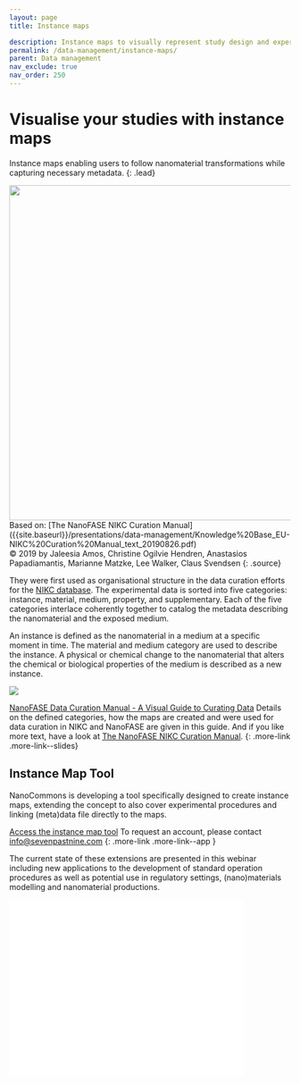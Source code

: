 ```yaml
---
layout: page
title: Instance maps

description: Instance maps to visually represent study design and experimental workflows
permalink: /data-management/instance-maps/
parent: Data management
nav_exclude: true
nav_order: 250
---
```


#  Visualise your studies with instance maps
Instance maps enabling users to follow nanomaterial transformations while capturing necessary metadata.
{: .lead}

<img src="{{ site.baseurl }}/images/data-management/NIKC-instance-map1.png" width="600" class="image--right-large" />
Based on: [The NanoFASE NIKC Curation Manual]({{site.baseurl}}/presentations/data-management/Knowledge%20Base_EU-NIKC%20Curation%20Manual_text_20190826.pdf)<br>
© 2019 by Jaleesia Amos, Christine Ogilvie Hendren, Anastasios Papadiamantis, Marianne Matzke, Lee Walker, Claus Svendsen
{: .source}

They were first used as organisational structure in the data curation efforts for the [NIKC database](https://ceint.duke.edu/research/nikc). The experimental data is sorted into five categories: instance, material, medium, property, and supplementary. Each of the five categories interlace coherently together to catalog the metadata describing the nanomaterial and the exposed medium.

An instance is defined as the nanomaterial in a medium at a specific moment in time. The material and medium category are used to describe the instance. A physical or chemical change to the nanomaterial that alters the chemical or biological properties of the medium is described as a new instance.

<img src="{{ site.baseurl }}/images/data-management/NIKC-instance-map2.png" />

[NanoFASE Data Curation Manual - A Visual Guide to Curating Data]({{site.baseurl}}/presentations/data-management/Knowledge%20Base_NanoFASE%20EU-NIKC%20Graphic%20Manual_20190814.pdf)
Details on the defined categories, how the maps are created and were used for data curation in NIKC and NanoFASE are given in this guide. And if you like more text, have a look at [The NanoFASE NIKC Curation Manual]({{site.baseurl}}/presentations/data-management/Knowledge%20Base_EU-NIKC%20Curation%20Manual_text_20190826.pdf).
{: .more-link .more-link--slides}

## Instance Map Tool
NanoCommons is developing a tool specifically designed to create instance maps, extending the concept to also cover experimental procedures and linking (meta)data file directly to the maps.

[Access the instance map tool](https://instance-maps.stage.sevenpastnine.com/)
To request an account, please contact [info@sevenpastnine.com](mailto:info@sevenpastnine.com?subject=[NanoMaterialsCommons]%20Instance%20Maps)
{: .more-link .more-link--app }

The current state of these extensions are presented in this webinar including new applications to the development of standard operation procedures as well as potential use in regulatory settings, (nano)materials modelling and nanomaterial productions. 
<iframe width="420" height="315" src="//www.youtube.com/embed/uxs-4Nn8Vh8" frameborder="0" allowfullscreen="allowfullscreen">&nbsp;</iframe>
